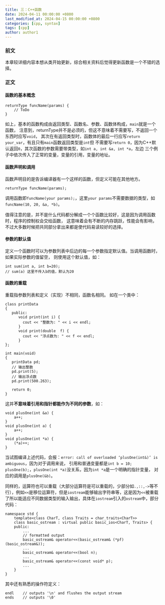 ```yaml
---
title: 三：C++函数
date: 2024-04-11 00:00:00 +0800
last_modified_at: 2024-04-15 00:00:00 +0800
categories: [cpp, syntax]
tags: [cpp]
author: author1
---
```


### 前文

本章较详细内容本想从类开始更新，综合相关资料后觉得更新函数是一个不错的选择。

### 正文

#### 函数的基本概念

```
returnType funcName(params) {
    // ToDo
}
```

如上，基本的函数构成由返回类型、函数名、参数、函数体构成，`main`就是一个函数，
注意到，returnType并不是必须的，但这不意味着不需要写，不返回一个东西时应写`void`，
其次在有返回类型时，函数体的最后一行应写`return your_var`，有且只有`main`函数返回类型是`int`但
不需要写`return 0`，因为C++默认返回`0`，其次函数的参数需要带类型，如`int a, int &a, int *a`，左边
三个例子中依次传入了正常的变量，变量的引用，变量的地址。

#### 函数声明和调用

函数声明目的是告诉编译器有一个这样的函数，但定义可能在其他地方。
```
returnType funcName(params);

```

调用函数即`funcName(your params);`，这里`your params`不需要数据的类型，如`funcName(10, 20, &a, *b)`。

值得注意的是，并不是什么代码都分解成一个个函数比较好，这是因为调用函数时，程序的控制权会交给函数，
这意味着会有不断的内存跳跃，性能会有影响，不过大多数时候把共同部分拿出来都是使代码易读较好的选择。


#### 参数的默认值

定义一个函数时可以为参数列表中后边的每一个参数指定默认值。当调用函数时，如果实际参数的值留空，
则使用这个默认值，如：
```
int sum(int a, int b=20);
// sum(a) 这里不传入b的值，默认为20
```

#### 函数的重载

重载指参数列表和定义（实现）不相同，函数名相同。
如在一个类中：
```
class printData
{
   public:
      void print(int i) {
        cout << "整数为: " << i << endl;
      }
      void print(double  f) {
        cout << "浮点数为: " << f << endl;
      }
};
 
int main(void)
{
   printData pd;
   // 输出整数
   pd.print(5);
   // 输出浮点数
   pd.print(500.263);
 
   return 0;
}
```

这并**不意味着引用和指针都能作为不同的参数**，如：
```
void plusOne(int &a) {
    a++;
}
void plusOne(int a) {
    a++;
}
void plusOne(int *a) {
    (*a)++;
}
```

当试图编译上述代码，会报：`error: call of overloaded ‘plusOne(int&)’ is ambiguous`，因为对于调用来说，
引用和普通变量都是`int b = 10; plusOne(b);`，`plusOne(int *a)`没关系，因为`int *a`是一个明确的指针变量，
对应的调用是`plusOne(&b)`。

同样的，运算符也可以重载（大部分运算符是可以重载的，少部分如`.,::,->`等不行），例如`<<`是移位运算符，但是`iostream`能够输出字符串等，这是因为`<<`被重载了所以能适应不同数据类型的输入输出，具体在`iostream`引入的`ostream`中，部分代码：
```
namespace std {
    template<class CharT, class Traits = char_traits<CharT>>
    class basic_ostream : virtual public basic_ios<CharT, Traits> {
    public:
        ...
        // formatted output
        basic_ostream& operator<<(basic_ostream& (*pf)(basic_ostream&));
        ...
        basic_ostream& operator<<(bool n);
        ...
        basic_ostream& operator<<(const void* p);
        ...
    }
}
```

其中还有熟悉的操作符定义：
```
endl	// outputs '\n' and flushes the output stream
ends	// outputs '\0'
```
